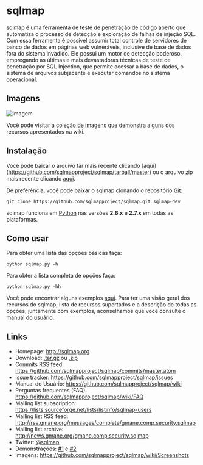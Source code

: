 sqlmap
==

sqlmap é uma ferramenta de teste de penetração de código aberto que automatiza o processo de detecção e exploração de falhas de injeção SQL. Com essa ferramenta é possível assumir total controle de servidores de banco de dados em páginas web vulneráveis, inclusive de base de dados fora do sistema invadido. Ele possui um motor de detecção poderoso, empregando as últimas e mais devastadoras técnicas de teste de penetração por SQL Injection, que permite acessar a base de dados, o sistema de arquivos subjacente e executar comandos no sistema operacional.

Imagens
----

![Imagem](https://raw.github.com/wiki/sqlmapproject/sqlmap/images/sqlmap_screenshot.png)

Você pode visitar a [coleção de imagens](https://github.com/sqlmapproject/sqlmap/wiki/Screenshots) que demonstra alguns dos recursos apresentados na wiki.

Instalação
----

Você pode baixar o arquivo tar mais recente clicando [aqui]
(https://github.com/sqlmapproject/sqlmap/tarball/master) ou o arquivo zip mais recente clicando [aqui](https://github.com/sqlmapproject/sqlmap/zipball/master).

De preferência, você pode baixar o sqlmap clonando o repositório [Git](https://github.com/sqlmapproject/sqlmap):

    git clone https://github.com/sqlmapproject/sqlmap.git sqlmap-dev

sqlmap funciona em [Python](http://www.python.org/download/) nas versões **2.6.x** e **2.7.x** em todas as plataformas.

Como usar
----

Para obter uma lista das opções básicas faça:

    python sqlmap.py -h

Para obter a lista completa de opções faça:

    python sqlmap.py -hh

Você pode encontrar alguns exemplos [aqui](https://gist.github.com/stamparm/5335217).
Para ter uma visão geral dos recursos do sqlmap, lista de recursos suportados e a descrição de todas as opções, juntamente com exemplos, aconselhamos que você consulte o [manual do usuário](https://github.com/sqlmapproject/sqlmap/wiki).

Links
----

* Homepage: http://sqlmap.org
* Download: [.tar.gz](https://github.com/sqlmapproject/sqlmap/tarball/master) ou [.zip](https://github.com/sqlmapproject/sqlmap/zipball/master)
* Commits RSS feed: https://github.com/sqlmapproject/sqlmap/commits/master.atom
* Issue tracker: https://github.com/sqlmapproject/sqlmap/issues
* Manual do Usuário: https://github.com/sqlmapproject/sqlmap/wiki
* Perguntas frequentes (FAQ): https://github.com/sqlmapproject/sqlmap/wiki/FAQ
* Mailing list subscription: https://lists.sourceforge.net/lists/listinfo/sqlmap-users
* Mailing list RSS feed: http://rss.gmane.org/messages/complete/gmane.comp.security.sqlmap
* Mailing list archive: http://news.gmane.org/gmane.comp.security.sqlmap
* Twitter: [@sqlmap](https://twitter.com/sqlmap)
* Demonstrações: [#1](http://www.youtube.com/user/inquisb/videos) e [#2](http://www.youtube.com/user/stamparm/videos)
* Imagens: https://github.com/sqlmapproject/sqlmap/wiki/Screenshots
